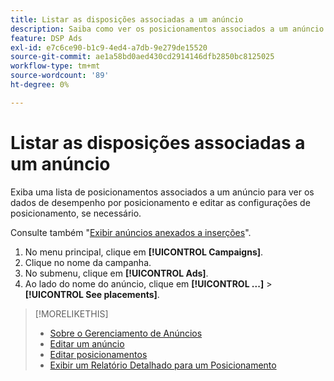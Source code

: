 ```yaml
---
title: Listar as disposições associadas a um anúncio
description: Saiba como ver os posicionamentos associados a um anúncio.
feature: DSP Ads
exl-id: e7c6ce90-b1c9-4ed4-a7db-9e279de15520
source-git-commit: ae1a58bd0aed430cd2914146dfb2850bc8125025
workflow-type: tm+mt
source-wordcount: '89'
ht-degree: 0%

---
```


# Listar as disposições associadas a um anúncio

Exiba uma lista de posicionamentos associados a um anúncio para ver os dados de desempenho por posicionamento e editar as configurações de posicionamento, se necessário.

Consulte também &quot;[Exibir anúncios anexados a inserções](/help/dsp/campaign-management/ads/ad-attach-to-placement.md#view-ads-campaign)&quot;.

1. No menu principal, clique em **[!UICONTROL Campaigns]**.
1. Clique no nome da campanha.
1. No submenu, clique em **[!UICONTROL Ads]**.
1. Ao lado do nome do anúncio, clique em **[!UICONTROL ...]** > **[!UICONTROL See placements]**.

>[!MORELIKETHIS]
>
>* [Sobre o Gerenciamento de Anúncios](ad-about.md)
>* [Editar um anúncio](ad-edit.md)
>* [Editar posicionamentos](/help/dsp/campaign-management/placements/placement-edit.md)
>* [Exibir um Relatório Detalhado para um Posicionamento](/help/dsp/campaign-management/placements/placement-view-report.md)
